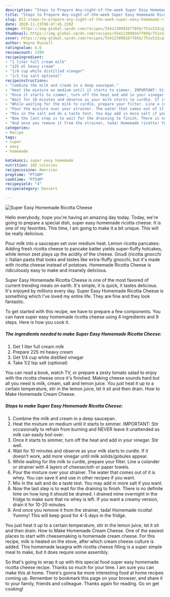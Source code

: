```yaml
---
description: "Steps to Prepare Any-night-of-the-week Super Easy Homemade Ricotta Cheese"
title: "Steps to Prepare Any-night-of-the-week Super Easy Homemade Ricotta Cheese"
slug: 811-steps-to-prepare-any-night-of-the-week-super-easy-homemade-ricotta-cheese
date: 2020-11-23T06:47:45.220Z
image: https://img-global.cpcdn.com/recipes/5541230981677056/751x532cq70/super-easy-homemade-ricotta-cheese-recipe-main-photo.jpg
thumbnail: https://img-global.cpcdn.com/recipes/5541230981677056/751x532cq70/super-easy-homemade-ricotta-cheese-recipe-main-photo.jpg
cover: https://img-global.cpcdn.com/recipes/5541230981677056/751x532cq70/super-easy-homemade-ricotta-cheese-recipe-main-photo.jpg
author: Wayne Russell
ratingvalue: 4.6
reviewcount: 2209
recipeingredient:
- "1 liter full cream milk"
- "225 ml heavy cream"
- "1/4 cup white distilled vinegar"
- "1/2 tsp salt optional"
recipeinstructions:
- "Combine the milk and cream in a deep saucepan."
- "Heat the mixture on medium until it starts to simmer. IMPORTANT: Stir occasionally to refrain from burning and NEVER leave it unattended as milk can easily boil over."
- "Once it starts to simmer, turn off the heat and add in your vinegar. Stir well."
- "Wait for 10 minutes and observe as your milk starts to curdle. If it doesn&#39;t work, add more vinegar until milk solids/gobules appear."
- "While waiting for the milk to curdle, prepare your filter. Line a colander or strainer with 4 layers of cheesecloth or paper towels."
- "Pour the mixture over your strainer. The water that comes out of it is whey. You can save it and use in other recipes if you want."
- "Mix in the salt and do a taste test. You may add in more salt if you want."
- "Now the last step is to wait for the draining to finish. There is no definite time on how long it should be drained. I drained mine overnight in the fridge to make sure that no whey is left. If you want a creamy version, drain it for 10-20 minutes."
- "And once you remove it from the strainer, tada! Homemade ricotta! Yummy! This will keep good for 4-5 days in the fridge."
categories:
- Recipe
tags:
- super
- easy
- homemade

katakunci: super easy homemade 
nutrition: 102 calories
recipecuisine: American
preptime: "PT16M"
cooktime: "PT54M"
recipeyield: "4"
recipecategory: Dessert

---
```



![Super Easy Homemade Ricotta Cheese](https://img-global.cpcdn.com/recipes/5541230981677056/751x532cq70/super-easy-homemade-ricotta-cheese-recipe-main-photo.jpg)

Hello everybody, hope you're having an amazing day today. Today, we're going to prepare a special dish, super easy homemade ricotta cheese. It is one of my favorites. This time, I am going to make it a bit unique. This will be really delicious.

Pour milk into a saucepan set over medium heat. Lemon ricotta pancakes: Adding fresh ricotta cheese to pancake batter yields super-fluffy hotcakes, while lemon zest plays up the acidity of the cheese. Gnudi (ricotta gnocchi ): Italian pasta that looks and tastes like extra-fluffy gnocchi, but it&#39;s made with ricotta cheese instead of potatoes. Homemade Ricotta Cheese is ridiculously easy to make and insanely delicious.

Super Easy Homemade Ricotta Cheese is one of the most favored of current trending meals on earth. It's simple, it is quick, it tastes delicious. It's enjoyed by millions every day. Super Easy Homemade Ricotta Cheese is something which I've loved my entire life. They are fine and they look fantastic.


To get started with this recipe, we have to prepare a few components. You can have super easy homemade ricotta cheese using 4 ingredients and 9 steps. Here is how you cook it.

<!--inarticleads1-->

##### The ingredients needed to make Super Easy Homemade Ricotta Cheese:

1. Get 1 liter full cream milk
1. Prepare 225 ml heavy cream
1. Get 1/4 cup white distilled vinegar
1. Take 1/2 tsp salt (optional)


You can read a book, watch TV, or prepare a zesty tomato salad to enjoy with the ricotta cheese once it&#39;s finished. Making cheese sounds hard but all you need is milk, cream, salt and lemon juice. You just heat it up to a certain temperature, stir in the lemon juice, let it sit and then drain. How to Make Homemade Cream Cheese. 

<!--inarticleads2-->

##### Steps to make Super Easy Homemade Ricotta Cheese:

1. Combine the milk and cream in a deep saucepan.
1. Heat the mixture on medium until it starts to simmer. IMPORTANT: Stir occasionally to refrain from burning and NEVER leave it unattended as milk can easily boil over.
1. Once it starts to simmer, turn off the heat and add in your vinegar. Stir well.
1. Wait for 10 minutes and observe as your milk starts to curdle. If it doesn&#39;t work, add more vinegar until milk solids/gobules appear.
1. While waiting for the milk to curdle, prepare your filter. Line a colander or strainer with 4 layers of cheesecloth or paper towels.
1. Pour the mixture over your strainer. The water that comes out of it is whey. You can save it and use in other recipes if you want.
1. Mix in the salt and do a taste test. You may add in more salt if you want.
1. Now the last step is to wait for the draining to finish. There is no definite time on how long it should be drained. I drained mine overnight in the fridge to make sure that no whey is left. If you want a creamy version, drain it for 10-20 minutes.
1. And once you remove it from the strainer, tada! Homemade ricotta! Yummy! This will keep good for 4-5 days in the fridge.


You just heat it up to a certain temperature, stir in the lemon juice, let it sit and then drain. How to Make Homemade Cream Cheese. One of the easiest places to start with cheesemaking is homemade cream cheese. For this recipe, milk is heated on the stove, after which cream cheese culture is added. This homemade lasagna with ricotta cheese filling is a super simple meal to make, but it does require some assembly. 

So that's going to wrap it up with this special food super easy homemade ricotta cheese recipe. Thanks so much for your time. I am sure you can make this at home. There's gonna be more interesting food at home recipes coming up. Remember to bookmark this page on your browser, and share it to your family, friends and colleague. Thanks again for reading. Go on get cooking!
